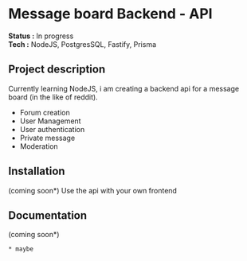 # Message board Backend - API

**Status :** In progress  
**Tech :** NodeJS, PostgresSQL, Fastify, Prisma

## Project description

Currently learning NodeJS, i am creating a backend api for a message board (in the like of reddit).

- Forum creation
- User Management
- User authentication
- Private message
- Moderation

## Installation
(coming soon*)
Use the api with your own frontend

## Documentation
(coming soon*)



```
* maybe
```

